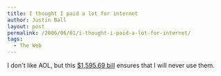 ```yaml
---
title: I thought I paid a lot for internet
author: Justin Ball
layout: post
permalink: /2006/06/01/i-thought-i-paid-a-lot-for-internet/
tags:
  - The Web
---
```


I don't like AOL, but this [$1,595.69 bill][1] ensures that I will never use them.

 [1]: http://www.chicagotribune.com/news/columnists/chi-0605310024may31,1,6880056.column?coll=chi-news-col&ctrack=1&cset=true